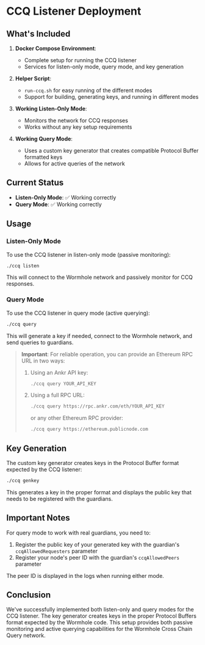 # CCQ Listener Deployment

## What's Included

1. **Docker Compose Environment**: 
   - Complete setup for running the CCQ listener
   - Services for listen-only mode, query mode, and key generation

2. **Helper Script**:
   - `run-ccq.sh` for easy running of the different modes
   - Support for building, generating keys, and running in different modes

3. **Working Listen-Only Mode**:
   - Monitors the network for CCQ responses
   - Works without any key setup requirements

4. **Working Query Mode**:
   - Uses a custom key generator that creates compatible Protocol Buffer formatted keys
   - Allows for active queries of the network

## Current Status

- **Listen-Only Mode**: ✅ Working correctly
- **Query Mode**: ✅ Working correctly

## Usage

### Listen-Only Mode

To use the CCQ listener in listen-only mode (passive monitoring):

```bash
./ccq listen
```

This will connect to the Wormhole network and passively monitor for CCQ responses.

### Query Mode

To use the CCQ listener in query mode (active querying):

```bash
./ccq query
```

This will generate a key if needed, connect to the Wormhole network, and send queries to guardians.

> **Important**: For reliable operation, you can provide an Ethereum RPC URL in two ways:
> 
> 1. Using an Ankr API key:
>    ```bash
>    ./ccq query YOUR_API_KEY
>    ```
> 
> 2. Using a full RPC URL:
>    ```bash
>    ./ccq query https://rpc.ankr.com/eth/YOUR_API_KEY
>    ```
>    or any other Ethereum RPC provider:
>    ```bash
>    ./ccq query https://ethereum.publicnode.com
>    ```

## Key Generation

The custom key generator creates keys in the Protocol Buffer format expected by the CCQ listener:

```bash
./ccq genkey
```

This generates a key in the proper format and displays the public key that needs to be registered with the guardians.

## Important Notes

For query mode to work with real guardians, you need to:

1. Register the public key of your generated key with the guardian's `ccqAllowedRequesters` parameter
2. Register your node's peer ID with the guardian's `ccqAllowedPeers` parameter

The peer ID is displayed in the logs when running either mode.

## Conclusion

We've successfully implemented both listen-only and query modes for the CCQ listener. The key generator creates keys in the proper Protocol Buffers format expected by the Wormhole code. This setup provides both passive monitoring and active querying capabilities for the Wormhole Cross Chain Query network. 